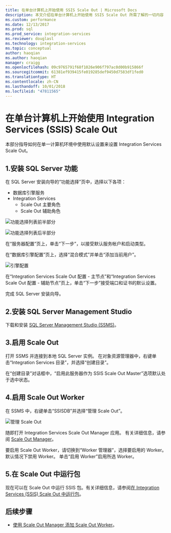 ```yaml
---
title: 在单台计算机上开始使用 SSIS Scale Out | Microsoft Docs
description: 本文介绍在单台计算机上开始使用 SSIS Scale Out 所需了解的一切内容
ms.custom: performance
ms.date: 12/13/2017
ms.prod: sql
ms.prod_service: integration-services
ms.reviewer: douglasl
ms.technology: integration-services
ms.topic: conceptual
author: haoqian
ms.author: haoqian
manager: craigg
ms.openlocfilehash: 09c9765791f68f1026e906f797ac0d00b915866f
ms.sourcegitcommit: 61381ef939415fe019285def9450d7583df1fed0
ms.translationtype: HT
ms.contentlocale: zh-CN
ms.lasthandoff: 10/01/2018
ms.locfileid: "47811565"
---
```

# <a name="get-started-with-integration-services-ssis-scale-out-on-a-single-computer"></a>在单台计算机上开始使用 Integration Services (SSIS) Scale Out
本部分指导如何在单一计算机环境中使用默认设置来设置 Integration Services Scale Out。

## <a name="1-install-sql-server-features"></a>1.安装 SQL Server 功能
在 SQL Server 安装向导的“功能选择”页中，选择以下各项：
-   数据库引擎服务
-   Integration Services
    -   Scale Out 主要角色
    -   Scale Out 辅助角色

![功能选择列表前半部分](media/feature-select-onebox1.PNG)

![功能选择列表后半部分](media/feature-select-onebox2.PNG)

在“服务器配置”页上，单击“下一步”，以接受默认服务帐户和启动类型。

在“数据库引擎配置”页上，选择“混合模式”并单击“添加当前用户”。 

![引擎配置](media/engine-config.PNG)

在“Integration Services Scale Out 配置 - 主节点”和“Integration Services Scale Out 配置 - 辅助节点”页上，单击“下一步”接受端口和证书的默认设置。

完成 SQL Server 安装向导。

## <a name="2-install-sql-server-management-studio"></a>2.安装 SQL Server Management Studio

下载和安装 [SQL Server Management Studio (SSMS)](../../ssms/download-sql-server-management-studio-ssms.md)。

## <a name="3-enable-scale-out"></a>3.启用 Scale Out
打开 SSMS 并连接到本地 SQL Server 实例。
在对象资源管理器中，右键单击“Integration Services 目录”，并选择“创建目录”。

在“创建目录”对话框中，“启用此服务器作为 SSIS Scale Out Master”选项默认处于选中状态。

## <a name="4-enable-a-scale-out-worker"></a>4.启用 Scale Out Worker
在 SSMS 中，右键单击“SSISDB”并选择“管理 Scale Out”。 

![管理 Scale Out](media/manage-scale-out.PNG)

随即打开 Integration Services Scale Out Manager 应用。 有关详细信息，请参阅 [Scale Out Manager](integration-services-ssis-scale-out-manager.md)。

要启用 Scale Out Worker，请切换到“Worker 管理器”，选择要启用的 Worker。 默认情况下禁用 Worker。 单击“启用 Worker”启用所选 Worker。

## <a name="5-run-packages-in-scale-out"></a>5.在 Scale Out 中运行包
现在可以在 Scale Out 中运行 SSIS 包。有关详细信息，请参阅[在 Integration Services (SSIS) Scale Out 中运行包](run-packages-in-integration-services-ssis-scale-out.md)。

## <a name="next-steps"></a>后续步骤
-   [使用 Scale Out Manager 添加 Scale Out Worker](add-scale-out-worker.md)。
